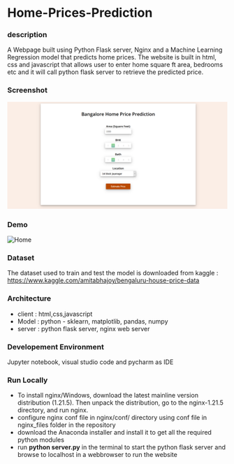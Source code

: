 # Home-Prices-Prediction

### description
A Webpage built using Python Flask server, Nginx and a Machine Learning Regression model that predicts home prices. The website is built in html, css and javascript that allows user to enter home square ft area, bedrooms etc and it will call python flask server to retrieve the predicted price. 


### Screenshot
![Home](assets/BHP_website.PNG)

### Demo 
![Home](assets/BHP.gif)

### Dataset 
The dataset used to train and test the model is downloaded from kaggle : https://www.kaggle.com/amitabhajoy/bengaluru-house-price-data

### Architecture
- client : html,css,javascript<br/>
- Model : python - sklearn, matplotlib, pandas, numpy<br/>
- server : python flask server, nginx web server


### Developement Environment 

Jupyter notebook, visual studio code and pycharm as IDE

### Run Locally

- To install nginx/Windows, download the latest mainline version distribution (1.21.5). Then unpack the distribution, go to the nginx-1.21.5 directory, and run nginx.
- configure nginx conf file in nginx/conf/ directory using conf file in nginx_files folder in the repository
- download the Anaconda installer and install it to get all the required python modules
- run **python server.py** in the terminal to start the python flask server and browse to localhost in a webbrowser to run the website
